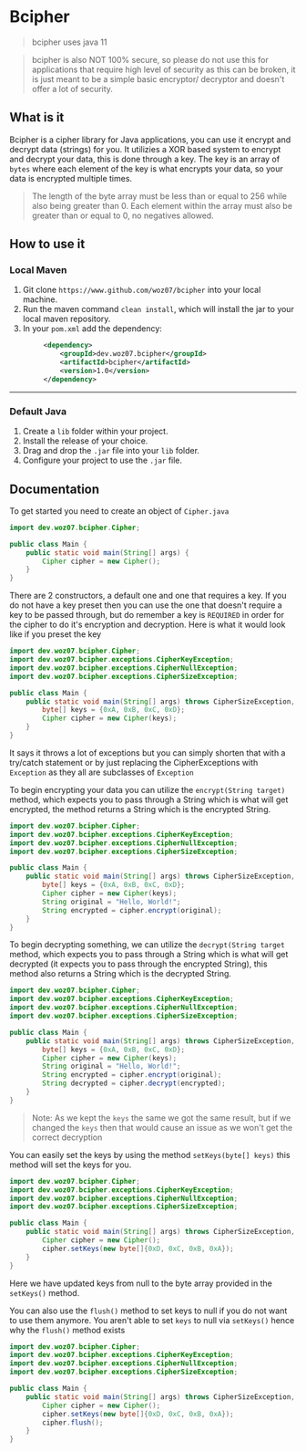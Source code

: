 # Bcipher

> bcipher uses java 11

 
> bcipher is also NOT 100% secure, so please do not use this for applications that require high level of security
> as this can be broken, it is just meant to be a simple basic encryptor/ decryptor and doesn't offer a lot of security.

## What is it
Bcipher is a cipher library for Java applications, you can use it encrypt and decrypt data (strings) for you.
It utilizies a XOR based system to encrypt and decrypt your data, this is done through a key. The key is an 
array of `bytes` where each element of the key is what encrypts your data, so your data is encrypted multiple times.

> The length of the byte array must be less than or equal to 256 while also being greater than 0.
> Each element within the array must also be greater than or equal to 0, no negatives allowed.

## How to use it
### Local Maven
1. Git clone `https://www.github.com/woz07/bcipher` into your local machine.
2. Run the maven command `clean install`, which will install the jar to your local maven repository.
3. In your `pom.xml` add the dependency:
   ```xml
        <dependency>
            <groupId>dev.woz07.bcipher</groupId>
            <artifactId>bcipher</artifactId>
            <version>1.0</version>
        </dependency>
   ```

---

### Default Java
1. Create a `lib` folder within your project.
2. Install the release of your choice.
3. Drag and drop the `.jar` file into your `lib` folder.
4. Configure your project to use the `.jar` file.

## Documentation
To get started you need to create an object of `Cipher.java`
```java
import dev.woz07.bcipher.Cipher;

public class Main {
    public static void main(String[] args) {
        Cipher cipher = new Cipher();
    }
}
```
There are 2 constructors, a default one and one that requires a key. If you do not have a key preset then 
you can use the one that doesn't require a key to be passed through, but do remember a key is `REQUIRED` in 
order for the cipher to do it's encryption and decryption.
Here is what it would look like if you preset the key
```java
import dev.woz07.bcipher.Cipher;
import dev.woz07.bcipher.exceptions.CipherKeyException;
import dev.woz07.bcipher.exceptions.CipherNullException;
import dev.woz07.bcipher.exceptions.CipherSizeException;

public class Main {
    public static void main(String[] args) throws CipherSizeException, CipherNullException, CipherKeyException {
        byte[] keys = {0xA, 0xB, 0xC, 0xD};
        Cipher cipher = new Cipher(keys);
    }
}
```
It says it throws a lot of exceptions but you can simply shorten that with a try/catch statement or 
by just replacing the CipherExceptions with `Exception` as they all are subclasses of `Exception`

To begin encrypting your data you can utilize the `encrypt(String target)` method, which expects you to 
pass through a String which is what will get encrypted, the method returns a String which is the encrypted 
String.
```java
import dev.woz07.bcipher.Cipher;
import dev.woz07.bcipher.exceptions.CipherKeyException;
import dev.woz07.bcipher.exceptions.CipherNullException;
import dev.woz07.bcipher.exceptions.CipherSizeException;

public class Main {
    public static void main(String[] args) throws CipherSizeException, CipherNullException, CipherKeyException {
        byte[] keys = {0xA, 0xB, 0xC, 0xD};
        Cipher cipher = new Cipher(keys);
        String original = "Hello, World!";
        String encrypted = cipher.encrypt(original);
    }
}
```

To begin decrypting something, we can utilize the `decrypt(String target` method, which expects you to pass 
through a String which is what will get decrypted (it expects you to pass through the encrypted String), 
this method also returns a String which is the decrypted String.
```java
import dev.woz07.bcipher.Cipher;
import dev.woz07.bcipher.exceptions.CipherKeyException;
import dev.woz07.bcipher.exceptions.CipherNullException;
import dev.woz07.bcipher.exceptions.CipherSizeException;

public class Main {
    public static void main(String[] args) throws CipherSizeException, CipherNullException, CipherKeyException {
        byte[] keys = {0xA, 0xB, 0xC, 0xD};
        Cipher cipher = new Cipher(keys);
        String original = "Hello, World!";
        String encrypted = cipher.encrypt(original);
        String decrypted = cipher.decrypt(encrypted);
    }
}
```

> Note: As we kept the `keys` the same we got the same result, but if we changed the `keys` then that would
> cause an issue as we won't get the correct decryption

You can easily set the keys by using the method `setKeys(byte[] keys)` this method will set the keys for you.

```java
import dev.woz07.bcipher.Cipher;
import dev.woz07.bcipher.exceptions.CipherKeyException;
import dev.woz07.bcipher.exceptions.CipherNullException;
import dev.woz07.bcipher.exceptions.CipherSizeException;

public class Main {
    public static void main(String[] args) throws CipherSizeException, CipherNullException, CipherKeyException {
        Cipher cipher = new Cipher();
        cipher.setKeys(new byte[]{0xD, 0xC, 0xB, 0xA});
    }
}
```
Here we have updated keys from null to the byte array provided in the `setKeys()` method.

You can also use the `flush()` method to set keys to null if you do not want to use them anymore.
You aren't able to set `keys` to null via `setKeys()` hence why the `flush()` method exists
```java
import dev.woz07.bcipher.Cipher;
import dev.woz07.bcipher.exceptions.CipherKeyException;
import dev.woz07.bcipher.exceptions.CipherNullException;
import dev.woz07.bcipher.exceptions.CipherSizeException;

public class Main {
    public static void main(String[] args) throws CipherSizeException, CipherNullException, CipherKeyException {
        Cipher cipher = new Cipher();
        cipher.setKeys(new byte[]{0xD, 0xC, 0xB, 0xA});
        cipher.flush();
    }
}
```
